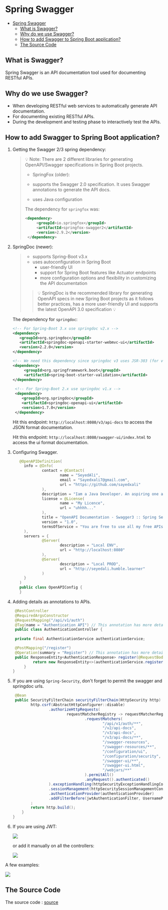 # Spring Swagger

<!-- TOC -->
* [Spring Swagger](#spring-swagger)
  * [What is Swagger?](#what-is-swagger)
  * [Why do we use Swagger?](#why-do-we-use-swagger)
  * [How to add Swagger to Spring Boot application?](#how-to-add-swagger-to-spring-boot-application)
  * [The Source Code](#the-source-code)
<!-- TOC -->

## What is Swagger?

Spring Swagger is an API documentation tool used for documenting RESTful APIs.

## Why do we use Swagger?

- When developing RESTful web services to automatically generate API documentation.
- For documenting existing RESTful APIs.
- During the development and testing phase to interactively test the APIs.

## How to add Swagger to Spring Boot application?

1. Getting the Swagger 2/3 spring dependency:
   > 💡 Note: There are 2 different libraries for generating OpenAPI/Swagger specifications in Spring Boot projects.
   >
   > - SpringFox (older):
   >
   > - supports the Swagger 2.0 specification. It uses Swagger annotations to generate the API docs.
   >
   > - uses Java configuration
   >
   > The dependency for `springfox` was:
   >   ```xml
   >   <dependency>
   >        <groupId>io.springfox</groupId>
   >        <artifactId>springfox-swagger2</artifactId> 
   >        <version>2.9.2</version>
   >    </dependency>
   >   ```

2. SpringDoc (newer):
   > - supports Spring-Boot v3.x
   > - uses autoconfiguration in Spring Boot
   >   - user-friendly UI
   >   - support for Spring Boot features like Actuator endpoints
   >   - more configuration options and flexibility in customizing the API documentation
   >
   >> 💡 SpringDoc is the recommended library for generating OpenAPI specs in new Spring Boot projects as it follows
   better practices, has a more user-friendly UI and supports the latest OpenAPI 3.0 specification 💡
   >
   The dependency for `springdoc`:
   ```xml
   <!-- For Spring-Boot 3.x use springdoc v2.x -->
   <dependency>
      <groupId>org.springdoc</groupId>
      <artifactId>springdoc-openapi-starter-webmvc-ui</artifactId>
      <version>2.2.0</version>
   </dependency>
   
   <!-- We need this dependency since springdoc v3 uses JSR-303 (for validating) -->
   <dependency>
        <groupId>org.springframework.boot</groupId>
        <artifactId>spring-boot-starter-validation</artifactId>
   </dependency>
    
    <!-- For Spring-Boot 2.x use springdoc v1.x -->
    <dependency>
       <groupId>org.springdoc</groupId>
       <artifactId>springdoc-openapi-ui</artifactId>
       <version>1.7.0</version>
    </dependency>
    ```

   Hit this endpoint: `http://localhost:8080/v3/api-docs` to access the JSON format documentation.

   Hit this endpoint: `http://localhost:8080/swagger-ui/index.html` to access the ui format documentation.
3. Configuring Swagger.
   ```java
      @OpenAPIDefinition(
        info = @Info(
                contact = @Contact(
                        name = "SeyedAli",
                        email = "Sayedxali7@gmail.com",
                        url = "https://github.com/sayedxali"
                ),
                description = "Iam a Java Developer. An aspiring one at that!",
                license = @License(
                        name = "My Licence",
                        url = "uhhhh..."
                ),
                title = "OpenAPI Documentation - Swagger3 :: Spring Security",
                version = "1.0",
                termsOfService = "You are free to use all my free APIs!"
        ),
        servers = {
                @Server(
                        description = "Local ENV",
                        url = "http://localhost:8080"
                ),
                @Server(
                        description = "Local PROD",
                        url = "http://seyedali.humble.learner"
                )
        }
      )
      public class OpenAPIConfig {
      }
   ```
4. Adding details as annotations to APIs.
   ```java
    @RestController
    @RequiredArgsConstructor
    @RequestMapping("/api/v1/auth")
    @Tag(name = "Authentication API") // This annotation has more details
    public class AuthenticationController {          
        
    private final AuthenticationService authenticationService;

    @PostMapping("/register")
    @Operation(summary = "Register") // This annotation has more details
    public ResponseEntity<AuthenticationResponse> register(@RequestBody @Valid RegisterRequest registerRequest) {
            return new ResponseEntity<>(authenticationService.registerUser(registerRequest), HttpStatus.CREATED);
        }
   }
   ```
5. If you are using `Spring-Security`, don't forget to permit the swagger and springdoc urls.
   ```java
    @Bean 
    public SecurityFilterChain securityFilterChain(HttpSecurity http) throws Exception {
           http.csrf(AbstractHttpConfigurer::disable)
                   .authorizeHttpRequests(
                           requestMatcherRegistry -> requestMatcherRegistry
                                   .requestMatchers(
                                           "/api/v1/auth/**",
                                           "/v2/api-docs",
                                           "/v3/api-docs",
                                           "/v3/api-docs/**",
                                           "/swagger-resources",
                                           "/swagger-resources/**",
                                           "/configuration/ui",
                                           "/configuration/security",
                                           "/swagger-ui/**",
                                           "/swagger-ui.html",
                                           "/webjars/**"
                                   ).permitAll()
                                   .anyRequest().authenticated()
                   ).exceptionHandling(httpSecurityExceptionHandlingConfigurer -> httpSecurityExceptionHandlingConfigurer.authenticationEntryPoint(authenticationEntryPoint))
                   .sessionManagement(httpSecuritySessionManagementConfigurer -> httpSecuritySessionManagementConfigurer.sessionCreationPolicy(STATELESS))
                   .authenticationProvider(authenticationProvider)
                   .addFilterBefore(jwtAuthenticationFilter, UsernamePasswordAuthenticationFilter.class)
           ;
           return http.build();
       }
   }
   ```
6. If you are using JWT:

   ![](images/Image_002.jpg)
   
   or add it manually on all the controllers:
   
   ![](images/Image_003.jpg)

A few examples:

![](images/Image_004.jpg)

## The Source Code

The source code : [source](./src/main)
